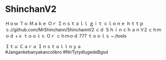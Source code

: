 # ShinchanV2
Ｈｏｗ Ｔｏ Ｍａｋｅ Ｏｒ Ｉｎｓｔａｌｌ 
ｇｉｔ ｃｌｏｎｅ ｈｔｔｐｓ://github.com/MrShinchann/ShinchannV2 
ｃｄ ＳｈｉｎｃｈａｎＶ2 
ｃｈｍｏｄ +ｘ ｔｏｏｌｓ Ｏｒ ｃｈｍｏｄ 777 ｔｏｏｌｓ 
~./tools 

Ｉｔｕ Ｃａｒａ Ｉｎｓｔａｌｌｎｙａ  
#Jangankebanyakancolibro
#NtrTytydlugedeBgsd
